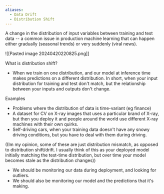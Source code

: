 ```yaml
---
aliases:
  - Data Drift
  - Distribution Shift
---
```


A change in the distribution of input variables between training and test data -- a common issue in production machine learning that can happen either gradually (seasonal trends) or very suddenly (viral news).

![[Pasted image 20240420220825.png]]

What is distribution shift?
- When we train on one distribution, and our model at inference time makes predictions on a different distribution. In short, when your input distribution for training and test don't match, but the relationship between your inputs and outputs don't change.

Examples
- Problems where the distribution of data is time-variant (eg finance)
- A dataset for CV on X-ray images that uses a particular brand of X-ray, but then you deploy it and people around the world use different X-ray machines with their own quirks.
- Self-driving cars, when your training data doesn't have any snowy driving conditions, but you have to deal with them during driving.

((Im my opinion, some of these are just distribution mismatch, as opposed to distribution shift/drift. I usually think of this as your deployed model initially matching the test-time distribution, but over time your model becomes stale as the distribution changes))

- We should be monitoring our data during deployment, and looking for outliers.
- We should also be monitoring our model and the predictions that it's making.